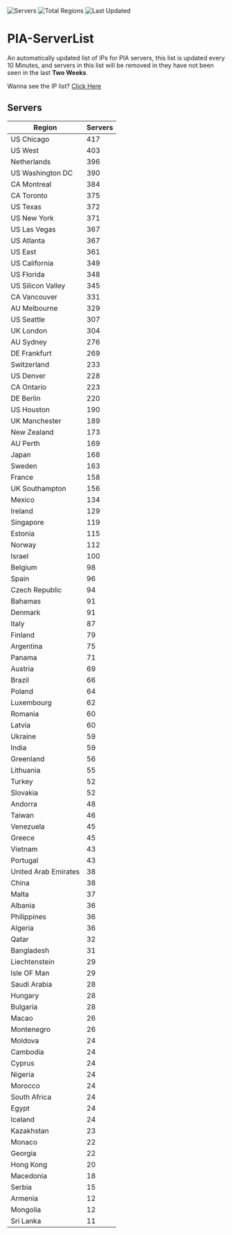 ![Servers](https://img.shields.io/badge/Servers-12,631-darkgreen)
![Total Regions](https://img.shields.io/badge/Total_Regions-97-darkgreen)
![Last Updated](https://img.shields.io/badge/Last_Updated-December_16_2024_10:31_EST-darkgreen)

# PIA-ServerList
An automatically updated list of IPs for PIA servers, this list is updated every 10 Minutes, and servers in this list will be removed in they have not been seen in the last **Two Weeks**.

Wanna see the IP list? [Click Here](./servers.json)

## Servers
| Region               | Servers |
|----------------------|---------|
| US Chicago | 417 |
| US West | 403 |
| Netherlands | 396 |
| US Washington DC | 390 |
| CA Montreal | 384 |
| CA Toronto | 375 |
| US Texas | 372 |
| US New York | 371 |
| US Las Vegas | 367 |
| US Atlanta | 367 |
| US East | 361 |
| US California | 349 |
| US Florida | 348 |
| US Silicon Valley | 345 |
| CA Vancouver | 331 |
| AU Melbourne | 329 |
| US Seattle | 307 |
| UK London | 304 |
| AU Sydney | 276 |
| DE Frankfurt | 269 |
| Switzerland | 233 |
| US Denver | 228 |
| CA Ontario | 223 |
| DE Berlin | 220 |
| US Houston | 190 |
| UK Manchester | 189 |
| New Zealand | 173 |
| AU Perth | 169 |
| Japan | 168 |
| Sweden | 163 |
| France | 158 |
| UK Southampton | 156 |
| Mexico | 134 |
| Ireland | 129 |
| Singapore | 119 |
| Estonia | 115 |
| Norway | 112 |
| Israel | 100 |
| Belgium | 98 |
| Spain | 96 |
| Czech Republic | 94 |
| Bahamas | 91 |
| Denmark | 91 |
| Italy | 87 |
| Finland | 79 |
| Argentina | 75 |
| Panama | 71 |
| Austria | 69 |
| Brazil | 66 |
| Poland | 64 |
| Luxembourg | 62 |
| Romania | 60 |
| Latvia | 60 |
| Ukraine | 59 |
| India | 59 |
| Greenland | 56 |
| Lithuania | 55 |
| Turkey | 52 |
| Slovakia | 52 |
| Andorra | 48 |
| Taiwan | 46 |
| Venezuela | 45 |
| Greece | 45 |
| Vietnam | 43 |
| Portugal | 43 |
| United Arab Emirates | 38 |
| China | 38 |
| Malta | 37 |
| Albania | 36 |
| Philippines | 36 |
| Algeria | 36 |
| Qatar | 32 |
| Bangladesh | 31 |
| Liechtenstein | 29 |
| Isle OF Man | 29 |
| Saudi Arabia | 28 |
| Hungary | 28 |
| Bulgaria | 28 |
| Macao | 26 |
| Montenegro | 26 |
| Moldova | 24 |
| Cambodia | 24 |
| Cyprus | 24 |
| Nigeria | 24 |
| Morocco | 24 |
| South Africa | 24 |
| Egypt | 24 |
| Iceland | 24 |
| Kazakhstan | 23 |
| Monaco | 22 |
| Georgia | 22 |
| Hong Kong | 20 |
| Macedonia | 18 |
| Serbia | 15 |
| Armenia | 12 |
| Mongolia | 12 |
| Sri Lanka | 11 |